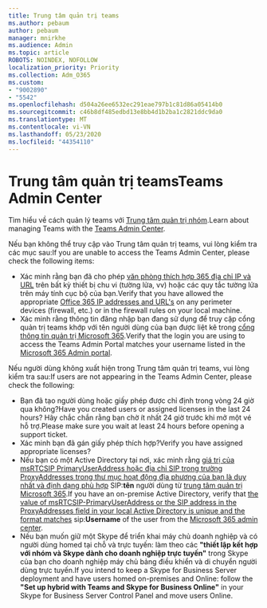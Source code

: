 ```yaml
---
title: Trung tâm quản trị teams
ms.author: pebaum
author: pebaum
manager: mnirkhe
ms.audience: Admin
ms.topic: article
ROBOTS: NOINDEX, NOFOLLOW
localization_priority: Priority
ms.collection: Adm_O365
ms.custom:
- "9002890"
- "5542"
ms.openlocfilehash: d504a26ee6532ec291eae797b1c81d86a05414b0
ms.sourcegitcommit: c46b8df485edbd13e8bb4d1b2ba1c2821ddc9da0
ms.translationtype: MT
ms.contentlocale: vi-VN
ms.lasthandoff: 05/23/2020
ms.locfileid: "44354110"
---
```

# <a name="teams-admin-center"></a><span data-ttu-id="7e4e9-102">Trung tâm quản trị teams</span><span class="sxs-lookup"><span data-stu-id="7e4e9-102">Teams Admin Center</span></span>

<span data-ttu-id="7e4e9-103">Tìm hiểu về cách quản lý teams với [Trung tâm quản trị nhóm](https://docs.microsoft.com/microsoftteams/manage-teams-skypeforbusiness-admin-center).</span><span class="sxs-lookup"><span data-stu-id="7e4e9-103">Learn about managing Teams with the [Teams Admin Center](https://docs.microsoft.com/microsoftteams/manage-teams-skypeforbusiness-admin-center).</span></span>

<span data-ttu-id="7e4e9-104">Nếu bạn không thể truy cập vào Trung tâm quản trị teams, vui lòng kiểm tra các mục sau:</span><span class="sxs-lookup"><span data-stu-id="7e4e9-104">If you are unable to access the Teams Admin Center, please check the following items:</span></span>

- <span data-ttu-id="7e4e9-105">Xác minh rằng bạn đã cho phép [văn phòng thích hợp 365 địa chỉ IP và URL](https://docs.microsoft.com/Office365/Enterprise/office-365-ip-web-service) trên bất kỳ thiết bị chu vi (tường lửa, vv) hoặc các quy tắc tường lửa trên máy tính cục bộ của bạn.</span><span class="sxs-lookup"><span data-stu-id="7e4e9-105">Verify that you have allowed the appropriate [Office 365 IP addresses and URL's](https://docs.microsoft.com/Office365/Enterprise/office-365-ip-web-service) on any perimeter devices (firewall, etc.) or in the firewall rules on your local machine.</span></span>
- <span data-ttu-id="7e4e9-106">Xác minh rằng thông tin đăng nhập bạn đang sử dụng để truy cập cổng quản trị teams khớp với tên người dùng của bạn được liệt kê trong [cổng thông tin quản trị Microsoft 365](https://admin.microsoft.com/Adminportal/Home?source=applauncher#/users).</span><span class="sxs-lookup"><span data-stu-id="7e4e9-106">Verify that the login you are using to access the Teams Admin Portal matches your username listed in the [Microsoft 365 Admin portal](https://admin.microsoft.com/Adminportal/Home?source=applauncher#/users).</span></span>

<span data-ttu-id="7e4e9-107">Nếu người dùng không xuất hiện trong Trung tâm quản trị teams, vui lòng kiểm tra sau:</span><span class="sxs-lookup"><span data-stu-id="7e4e9-107">If users are not appearing in the Teams Admin Center, please check the following:</span></span>

- <span data-ttu-id="7e4e9-108">Bạn đã tạo người dùng hoặc giấy phép được chỉ định trong vòng 24 giờ qua không?</span><span class="sxs-lookup"><span data-stu-id="7e4e9-108">Have you created users or assigned licenses in the last 24 hours?</span></span> <span data-ttu-id="7e4e9-109">Hãy chắc chắn rằng bạn chờ ít nhất 24 giờ trước khi mở một vé hỗ trợ.</span><span class="sxs-lookup"><span data-stu-id="7e4e9-109">Please make sure you wait at least 24 hours before opening a support ticket.</span></span>
- <span data-ttu-id="7e4e9-110">Xác minh bạn đã gán giấy phép thích hợp?</span><span class="sxs-lookup"><span data-stu-id="7e4e9-110">Verify you have assigned appropriate licenses?</span></span>
- <span data-ttu-id="7e4e9-111">Nếu bạn có một Active Directory tại nơi, xác minh rằng [giá trị của msRTCSIP PrimaryUserAddress hoặc địa chỉ SIP trong trường ProxyAddresses trong thư mục hoạt động địa phương của bạn là duy nhất và định dạng phù hợp](https://docs.microsoft.com/skypeforbusiness/troubleshoot/online-configuration/msrtcsip-primaryuseraddress-proxyaddaddress) SIP:**tên** người dùng từ [trung tâm quản trị Microsoft 365](https://admin.microsoft.com/Adminportal/Home?source=applauncher#/users).</span><span class="sxs-lookup"><span data-stu-id="7e4e9-111">If you have an on-premise Active Directory, verify that [the value of msRTCSIP-PrimaryUserAddress or the SIP address in the ProxyAddresses field in your local Active Directory is unique and the format matches](https://docs.microsoft.com/skypeforbusiness/troubleshoot/online-configuration/msrtcsip-primaryuseraddress-proxyaddaddress) sip:**Username** of the user from the [Microsoft 365 admin center](https://admin.microsoft.com/Adminportal/Home?source=applauncher#/users).</span></span>
- <span data-ttu-id="7e4e9-112">Nếu bạn muốn giữ một Skype để triển khai máy chủ doanh nghiệp và có người dùng homed tại chỗ và trực tuyến: làm theo các **"thiết lập kết hợp với nhóm và Skype dành cho doanh nghiệp trực tuyến"** trong Skype của bạn cho doanh nghiệp máy chủ bảng điều khiển và di chuyển người dùng trực tuyến.</span><span class="sxs-lookup"><span data-stu-id="7e4e9-112">If you intend to keep a Skype for Business Server deployment and have users homed on-premises and Online: follow the **"Set up hybrid with Teams and Skype for Business Online"** in your Skype for Business Server Control Panel and move users Online.</span></span>
